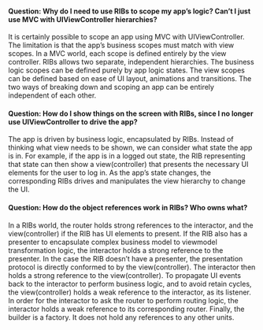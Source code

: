 #### Question: Why do I need to use RIBs to scope my app’s logic? Can’t I just use MVC with UIViewController hierarchies?
It is certainly possible to scope an app using MVC with UIViewController. The limitation is that the app’s business scopes must match with view scopes. In a MVC world, each scope is defined entirely by the view controller. RIBs allows two separate, independent hierarchies. The business logic scopes can be defined purely by app logic states. The view scopes can be defined based on ease of UI layout, animations and transitions. The two ways of breaking down and scoping an app can be entirely independent of each other.

#### Question: How do I show things on the screen with RIBs, since I no longer use UIViewController to drive the app?
The app is driven by business logic, encapsulated by RIBs. Instead of thinking what view needs to be shown, we can consider what state the app is in. For example, if the app is in a logged out state, the RIB representing that state can then show a view(controller) that presents the necessary UI elements for the user to log in. As the app’s state changes, the corresponding RIBs drives and manipulates the view hierarchy to change the UI.

#### Question: How do the object references work in RIBs? Who owns what?
In a RIBs world, the router holds strong references to the interactor, and the view(controller) if the RIB has UI elements to present. If the RIB also has a presenter to encapsulate complex business model to viewmodel transformation logic, the interactor holds a strong reference to the presenter. In the case the RIB doesn’t have a presenter, the presentation protocol is directly conformed to by the view(controller). The interactor then holds a strong reference to the view(controller). To propagate UI events back to the interactor to perform business logic, and to avoid retain cycles, the view(controller) holds a weak reference to the interactor, as its listener. In order for the interactor to ask the router to perform routing logic, the interactor holds a weak reference to its corresponding router. Finally, the builder is a factory. It does not hold any references to any other units.